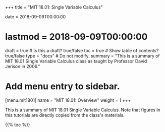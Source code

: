 +++
title = "MIT 18.01: Single Variable Calculus"

date = 2018-09-09T00:00:00
# lastmod = 2018-09-09T00:00:00

draft = true  # Is this a draft? true/false
toc = true  # Show table of contents? true/false
type = "docs"  # Do not modify.
summary = "This is a summary of MIT 18.01 Single Variable Calculus class as taught by Professor David Jerison in 2006."

# Add menu entry to sidebar.
[menu.mit1801]
  name = "MIT 18.01: Overview"
  weight = 1
+++

This is a summary of MIT 18.01 Single Variable Calculus. Note that figures in this tutorials are directly copied from the class's materials.

{{% toc %}}
